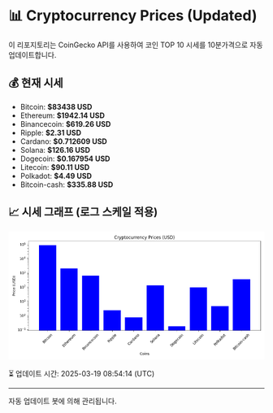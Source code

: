 
# 📊 Cryptocurrency Prices (Updated)

이 리포지토리는 CoinGecko API를 사용하여 코인 TOP 10 시세를 10분가격으로 자동 업데이트합니다.

## 💰 현재 시세
- Bitcoin: **$83438 USD**
- Ethereum: **$1942.14 USD**
- Binancecoin: **$619.26 USD**
- Ripple: **$2.31 USD**
- Cardano: **$0.712609 USD**
- Solana: **$126.16 USD**
- Dogecoin: **$0.167954 USD**
- Litecoin: **$90.11 USD**
- Polkadot: **$4.49 USD**
- Bitcoin-cash: **$335.88 USD**

## 📈 시세 그래프 (로그 스케일 적용)
![Crypto Prices](crypto_prices.png)

⏳ 업데이트 시간: 2025-03-19 08:54:14 (UTC)

---
자동 업데이트 봇에 의해 관리됩니다.
